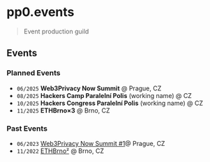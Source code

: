 # pp0.events

> Event production guild

## Events
### Planned Events

- `06/2025` **Web3Privacy Now Summit** @ Prague, CZ
- `08/2025` **Hackers Camp Paralelní Polis** (working name) @ CZ
- `10/2025` **Hackers Congress Paralelní Polis** (working name) @ CZ
- `11/2025` **ETHBrno×3** @ Brno, CZ

### Past Events

- `06/2023` [Web3Privacy Now Summit #1](https://prague22.web3privacy.info/)@ Prague, CZ
- `11/2022` [ETHBrno²](https://2022.ethbrno.cz/) @ Brno, CZ
